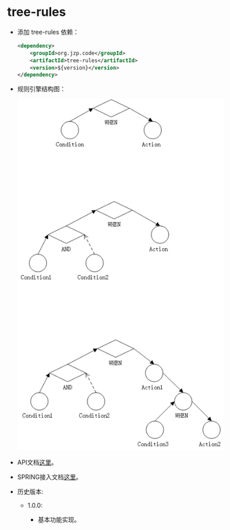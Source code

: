 # tree-rules
+ 添加 tree-rules 依赖：

    ```xml
    <dependency>
        <groupId>org.jzp.code</groupId>
        <artifactId>tree-rules</artifactId>
        <version>${version}</version>
    </dependency>
    ```
    
+ 规则引擎结构图：

    ![](flow.png)

+ API文档[这里](API.md)。

+ SPRING接入文档[这里](SPRING.md)。

+ 历史版本:

	+ 1.0.0:
		
		+ 基本功能实现。